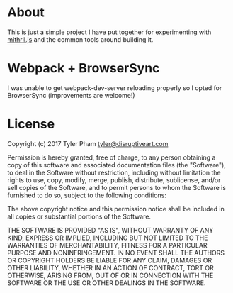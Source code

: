 # About
This is just a simple project I have put together for experimenting with [mithril.js](https://mithril.js.org/) and the common tools around building it.

# Webpack + BrowserSync
I was unable to get webpack-dev-server reloading properly so I opted for BrowserSync (improvements are welcome!)


# License
Copyright (c) 2017 Tyler Pham <tyler@disruptiveart.com>

Permission is hereby granted, free of charge, to any person obtaining a copy
of this software and associated documentation files (the "Software"), to deal
in the Software without restriction, including without limitation the rights
to use, copy, modify, merge, publish, distribute, sublicense, and/or sell
copies of the Software, and to permit persons to whom the Software is
furnished to do so, subject to the following conditions:

The above copyright notice and this permission notice shall be included in all
copies or substantial portions of the Software.

THE SOFTWARE IS PROVIDED "AS IS", WITHOUT WARRANTY OF ANY KIND, EXPRESS OR
IMPLIED, INCLUDING BUT NOT LIMITED TO THE WARRANTIES OF MERCHANTABILITY,
FITNESS FOR A PARTICULAR PURPOSE AND NONINFRINGEMENT. IN NO EVENT SHALL THE
AUTHORS OR COPYRIGHT HOLDERS BE LIABLE FOR ANY CLAIM, DAMAGES OR OTHER
LIABILITY, WHETHER IN AN ACTION OF CONTRACT, TORT OR OTHERWISE, ARISING FROM,
OUT OF OR IN CONNECTION WITH THE SOFTWARE OR THE USE OR OTHER DEALINGS IN THE
SOFTWARE.

